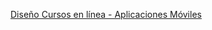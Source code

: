[Diseño Cursos en línea - Aplicaciones Móviles](https://www.figma.com/design/k6mK0eNflGZMyG4CBZmaQm/APP-MOVIL?node-id=606-11&t=VPY7pIgWVr3WzFmk-1)